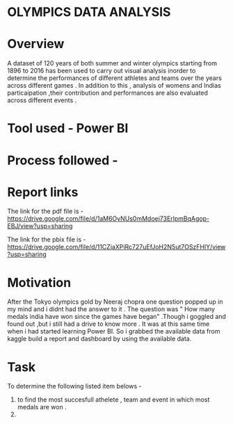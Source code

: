 # OLYMPICS DATA ANALYSIS
# Overview 
A dataset of 120 years of both summer and winter olympics starting from 1896 to 2016 has been used to carry out visual analysis inorder to determine the performances of different  athletes and teams over the years across different games . In addition to this , analysis of womens and Indias particaipation ,their contribution and performances are also evaluated across different events . 

# Tool used - Power BI 
# Process followed - 

# Report links 
The link for the pdf file is - https://drive.google.com/file/d/1aM6OyNUs0mMdoej73ErlpmBqAgop-EBJ/view?usp=sharing 


The link for the pbix file is - https://drive.google.com/file/d/11CZjaXPiRc727uEfJoH2N5ut7OSzFHlY/view?usp=sharing


# Motivation 
After the Tokyo olympics gold by Neeraj chopra one question popped up in my mind and i didnt had the answer to it . The question was " How many medals india have won since the games have  began" .Though i goggled and found out ,but i still had a drive to know more . It was at this same time  when i had started learning Power BI. So i grabbed the available data from kaggle build a report and dashboard by using the available data. 

# Task 
To determine the following listed item belows -
1. to find the most succesfull athelete , team and event in which most medals are won . 
2. 
